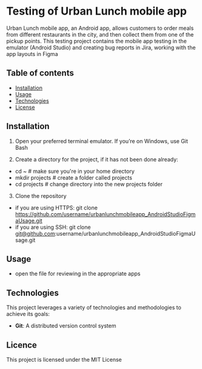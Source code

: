 # Testing of Urban Lunch mobile app

Urban Lunch mobile app, an Android app, allows customers to order meals from different restaurants in the city, and then collect them from one of the pickup points. This testing project contains the mobile app testing in the emulator (Android Studio) and creating bug reports in Jira, working with the app layouts in Figma

## Table of contents

- [Installation](#installation)
- [Usage](#usage)
- [Technologies](#technologies)
- [License](#licence)

## Installation

1. Open your preferred terminal emulator. If you’re on Windows, use Git Bash

2. Create a directory for the project, if it has not been done already:

- cd ~ # make sure you're in your home directory
- mkdir projects # create a folder called projects
- cd projects # change directory into the new projects folder 

3. Clone the repository

- if you are using HTTPS: git clone https://github.com/username/urbanlunchmobileapp_AndroidStudioFigmaUsage.git
- if you are using SSH: git clone git@github.com:username/urbanlunchmobileapp_AndroidStudioFigmaUsage.git

## Usage

- open the file for reviewing in the appropriate apps

## Technologies

This project leverages a variety of technologies and methodologies to achieve its goals:

- **Git**: A distributed version control system

## Licence

This project is licensed under the MIT License